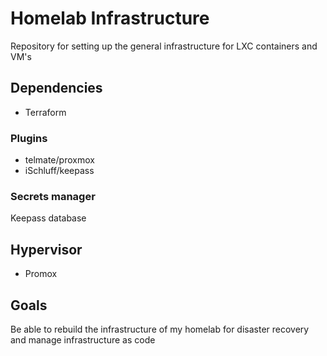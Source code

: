 # Homelab Infrastructure
Repository for setting up the general infrastructure for LXC containers and VM's

## Dependencies
- Terraform

### Plugins
- telmate/proxmox
- iSchluff/keepass

### Secrets manager
Keepass database

## Hypervisor
- Promox

## Goals
Be able to rebuild the infrastructure of my homelab for disaster recovery and manage infrastructure as code
